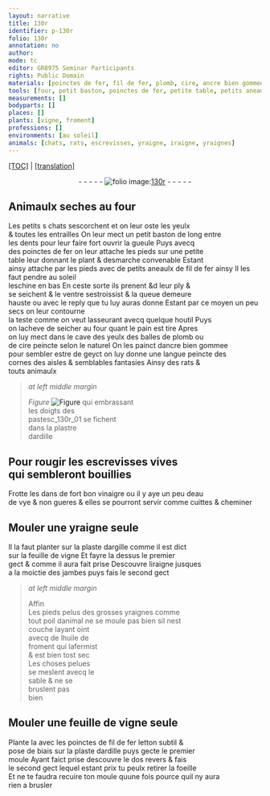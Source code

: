 ```yaml
---
layout: narrative
title: 130r
identifier: p-130r
folio: 130r
annotation: no
author:
mode: tc
editor: GR8975 Seminar Participants
rights: Public Domain
materials: [poinctes de fer, fil de fer, plomb, cire, ancre bien gommee, ardille, fort bon vinaigre, eau de vye, argille, huile de froment, fil de fer letton]
tools: [four, petit baston, poinctes de fer, petite table, petits aneaulx de fil de fer, balles de plomb ou de cire, plaste dargille, poinctes de fil de fer letton, plaste dardille, moule]
measurements: []
bodyparts: []
places: []
plants: [vigne, froment]
professions: []
environments: [au soleil]
animals: [chats, rats, escrevisses, yraigne, iraigne, yraignes]
---
```


 <p><a href="{{ site.baseurl }}/diplomatic/">[TOC]</a> | <a href="{{ site.baseurl }}/texts/p-130r_tl/" target="_blank">[translation]</a></p><div class="folio" align="center">- - - - - <a href="http://gallica.bnf.fr/ark:/12148/btv1b10500001g/f265.item.r=" target="_blank"><img src="https://cu-mkp.github.io/2017-workshop-edition/assets/photo-icon.png" alt="folio image: " style="display:inline-block; margin-bottom:-3px;"/>130r</a> - - - - - </div>  
  

## Animaulx seches au <span class="tl">four</span>

 
Les petits <span class="del">s</span> <span class="al">chats</span> sescorchent et on leur oste les yeulx<br/> & toutes les entrailles On leur mect un <span class="tl">petit baston</span> de long entre<br/> les dents pour leur faire fort ouvrir la gueule Puys avecq<br/> des <span class="tl"><span class="m">poinctes de fer</span></span> on leur attache les pieds sur une <span class="tl">petite<br/> table</span> leur donnant le plant & desmarche convenable Estant<br/> ainsy attache par les pieds <span class="add">avec de <span class="tl">petits aneaulx de <span class="m">fil de fer</span></span> ainsy</span> Il les faut pendre <span class="env">au soleil</span><br/> leschine en bas En ceste sorte ils prenent <span class="del">&d</span> leur ply &<br/> se seichent & le ventre sestroissist & la queue demeure<br/> hauste <span class="add">ou avec le reply que tu luy auras donne</span> Estant par ce moyen un peu secs on leur contourne<br/> la teste co<span class="exp">mm</span>e on veut lasseura<span class="exp">n</span>t avecq quelque houtil Puys<br/> on lacheve de seicher au <span class="tl">four</span> quant le pain est tire Apres<br/> on luy mect dans le cave des yeulx des <span class="tl">balles de <span class="m">plomb</span> ou<br/> de <span class="m">cire</span></span> peincte selon le naturel On les painct d<span class="m">ancre bien gommee</span><br/> pour sembler estre de geyct on luy donne une langue peincte des<br/> cornes des aisles & semblables fantasies Ainsy des <span class="al">rats</span> &<br/> touts animaulx
 
> *at left middle margin*
> 
> 
>   
> *Figure*
> <a href="https://drive.google.com/open?id=0B9-oNrvWdlO5cHVsNnNVQ1l5RnM" target="_blank"><img src="https://cu-mkp.github.io/GR8975-edition/assets/photo-icon.png" alt="Figure" style="display:inline-block; margin-bottom:-3px;"/></a>
 qui embrassant<br/> les doigts des<br/> pastesc_130r_01 se fichent<br/> dans la plastre<br/> d<span class="m">ardille</span>
 
 
  

## Pour rougir les <span class="al">escrevisses</span> vives<br/> qui sembleront bouillies

 
Frotte les dans de <span class="m">fort bon vinaigre</span> ou il y aye un peu d<span class="m">eau<br/> de vye</span> & non gueres & elles se pourront servir co<span class="exp">mm</span>e cuittes & cheminer
 
 
  

## Mouler une <span class="al">yraigne</span> seule

 
Il la faut planter sur la <span class="tl">plaste d<span class="m">argille</span></span> co<span class="exp">mm</span>e il est dict<br/> sur la feuille de <span class="pa">vigne</span> Et fayre la dessus le premier<br/> gect & comme il aura fait prise Descouvre l<span class="al">iraigne</span> jusques<br/> a la moictie des jambes puys fais le second gect
 
> *at left middle margin*
> 
> 
>   <span class="del">Affin</span><br/> Les pieds pelus des grosses <span class="al">yraignes</span> co<span class="exp">mm</span>e<br/> tout poil danimal ne se moule pas bien sil nest<br/> couche layant oint<br/> avecq de l<span class="m">huile de<br/> <span class="pa">froment</span></span> qui lafermist<br/> & est bien tost sec<br/> Les choses pelues<br/> se meslent avecq le<br/> sable & ne se<br/> bruslent pas<br/> bien
 
 
  

## Mouler une feuille de <span class="pa">vigne</span> seule

 
Plante la avec les <span class="tl">poinctes de <span class="m">fil de <span class="del">fer</span> letton</span></span> subtil &<br/> pose de biais sur la <span class="tl">plaste d<span class="m">ardille</span></span> puys gecte le premier<br/> <span class="tl">moule</span> Ayant faict prise descouvre le <span class="del">dos</span> revers & fais<br/> le second gect lequel estant prix tu peulx retirer la foeille<br/> Et ne te faudra recuire ton <span class="tl">moule</span> quune fois pource quil ny aura<br/> rien a brusler
 
 